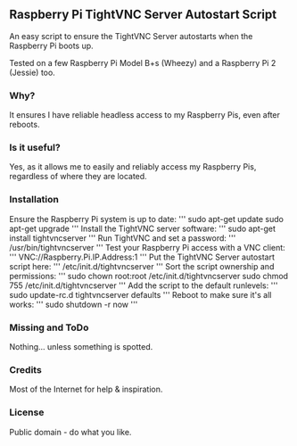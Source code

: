 ## Raspberry Pi TightVNC Server Autostart Script

An easy script to ensure the TightVNC Server autostarts when the Raspberry Pi boots up.

Tested on a few Raspberry Pi Model B+s (Wheezy) and a Raspberry Pi 2 (Jessie) too.

### Why?
It ensures I have reliable headless access to my Raspberry Pis, even after reboots.

### Is it useful?
Yes, as it allows me to easily and reliably access my Raspberry Pis, regardless of where they are located.

### Installation
Ensure the Raspberry Pi system is up to date:
'''
sudo apt-get update
sudo apt-get upgrade
'''
Install the TightVNC server software:
'''
sudo apt-get install tightvncserver
'''
Run TightVNC and set a password:
'''
/usr/bin/tightvncserver
'''
Test your Raspberry Pi access with a VNC client:
'''
VNC://Raspberry.Pi.IP.Address:1
'''
Put the TightVNC Server autostart script here:
'''
/etc/init.d/tightvncserver
'''
Sort the script ownership and permissions:
'''
sudo chown root:root /etc/init.d/tightvncserver
sudo chmod 755 /etc/init.d/tightvncserver
'''
Add the script to the default runlevels:
'''
sudo update-rc.d tightvncserver defaults
'''
Reboot to make sure it's all works:
'''
sudo shutdown -r now
'''
### Missing and ToDo
Nothing... unless something is spotted.

### Credits
Most of the Internet for help & inspiration.

### License
Public domain - do what you like.

